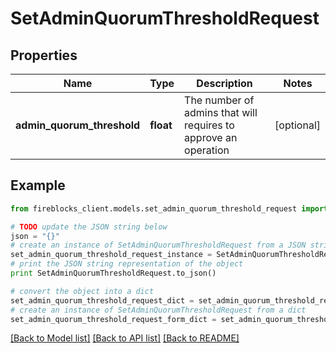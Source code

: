 # SetAdminQuorumThresholdRequest


## Properties

Name | Type | Description | Notes
------------ | ------------- | ------------- | -------------
**admin_quorum_threshold** | **float** | The number of admins that will requires to approve an operation | [optional] 

## Example

```python
from fireblocks_client.models.set_admin_quorum_threshold_request import SetAdminQuorumThresholdRequest

# TODO update the JSON string below
json = "{}"
# create an instance of SetAdminQuorumThresholdRequest from a JSON string
set_admin_quorum_threshold_request_instance = SetAdminQuorumThresholdRequest.from_json(json)
# print the JSON string representation of the object
print SetAdminQuorumThresholdRequest.to_json()

# convert the object into a dict
set_admin_quorum_threshold_request_dict = set_admin_quorum_threshold_request_instance.to_dict()
# create an instance of SetAdminQuorumThresholdRequest from a dict
set_admin_quorum_threshold_request_form_dict = set_admin_quorum_threshold_request.from_dict(set_admin_quorum_threshold_request_dict)
```
[[Back to Model list]](../README.md#documentation-for-models) [[Back to API list]](../README.md#documentation-for-api-endpoints) [[Back to README]](../README.md)


